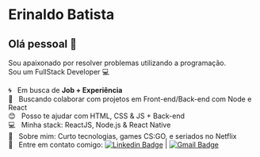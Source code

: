 # Erinaldo Batista

## Olá pessoal 👋
Sou apaixonado por resolver problemas utilizando a programação.<br/>
Sou um FullStack Developer :computer:

 :cyclone:  &nbsp; Em busca de **Job + Experiência**
 <br/> :purple_heart: &nbsp; Buscando colaborar com projetos em Front-end/Back-end com Node e React
 <br/> :blush: &nbsp; Posso te ajudar com HTML, CSS & JS + Back-end
 <br/> :computer: &nbsp; Minha stack: ReactJS, Node.js & React Native
 <br/> 💬  &nbsp; Sobre mim: Curto tecnologias, games CS:GO, e seriados no Netflix
 <br/> :email: &nbsp; Entre em contato comigo: [![Linkedin Badge](https://img.shields.io/badge/-ThiagoMarinho-blue?style=flat-square&logo=Linkedin&logoColor=white&link=https://www.linkedin.com/in/tgmarinho/)](https://www.linkedin.com/in/tgmarinho/) 
| 
[![Gmail Badge](https://img.shields.io/badge/-eryybatista2016@gmail.com-c14438?style=flat-square&logo=Gmail&logoColor=white&link=mailto:eryybatista2016@gmail.com)](mailto:eryybatista2016@gmail.com)
